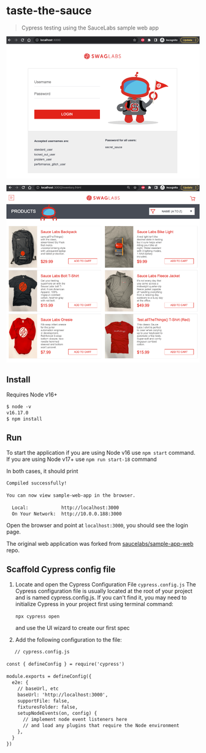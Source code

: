 # taste-the-sauce

> Cypress testing using the SauceLabs sample web app

![Store login](./images/store1.png)

![Store inventory](./images/store2.png)

## Install

Requires Node v16+

```
$ node -v
v16.17.0
$ npm install
```

## Run

To start the application if you are using Node v16 use `npm start` command. 
If you are using Node v17+ use `npm run start-18` command

In both cases, it should print

```
Compiled successfully!

You can now view sample-web-app in the browser.

  Local:            http://localhost:3000
  On Your Network:  http://10.0.0.188:3000

```

Open the browser and point at `localhost:3000`, you should see the login page.

The original web application was forked from [saucelabs/sample-app-web](https://github.com/saucelabs/sample-app-web) repo.

## Scaffold Cypress config file 

1. Locate and open the Cypress Configuration File `cypress.config.js`
   The Cypress configuration file is usually located at the root of your project and is named cypress.config.js. 
   If you can't find it, you may need to initialize Cypress in your project first using terminal command: 

   ```npx cypress open``` 

   and use the UI wizard to create our first spec

2. Add the following configuration to the file:
```
   // cypress.config.js

const { defineConfig } = require('cypress')

module.exports = defineConfig({
  e2e: {
    // baseUrl, etc
    baseUrl: 'http://localhost:3000',
    supportFile: false,
    fixturesFolder: false,
    setupNodeEvents(on, config) {
      // implement node event listeners here
      // and load any plugins that require the Node environment
    },
  }
})
```


